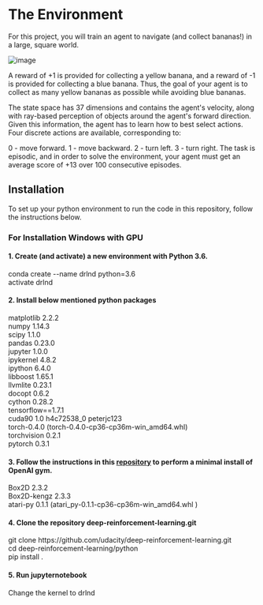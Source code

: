 <h1>The Environment</h1>
For this project, you will train an agent to navigate (and collect bananas!) in a large, square world.

![image](https://s3.amazonaws.com/video.udacity-data.com/topher/2018/June/5b1ab4b0_banana/banana.gif )




A reward of +1 is provided for collecting a yellow banana, and a reward of -1 is provided for collecting a blue banana. Thus, the goal of your agent is to collect as many yellow bananas as possible while avoiding blue bananas.

The state space has 37 dimensions and contains the agent's velocity, along with ray-based perception of objects around the agent's forward direction. Given this information, the agent has to learn how to best select actions. Four discrete actions are available, corresponding to:

0 - move forward.
1 - move backward.
2 - turn left.
3 - turn right.
The task is episodic, and in order to solve the environment, your agent must get an average score of +13 over 100 consecutive episodes.

<h2>Installation</h2>

To set up your python environment to run the code in this repository, follow the instructions below.

<h3>For Installation Windows with GPU </h3>
<h4>1. Create (and activate) a new environment with Python 3.6.</h4>

conda create --name drlnd python=3.6 
  <br>
activate drlnd<br>
<h4>2. Install below mentioned python packages</h4>
 
matplotlib 2.2.2  <br>
numpy 1.14.3 <br>
scipy 1.1.0<br>
pandas  0.23.0<br>
jupyter   1.0.0 <br> 
ipykernel  4.8.2 <br> 
ipython   6.4.0  <br>
libboost    1.65.1 <br> 
llvmlite    0.23.1 <br> 
docopt  0.6.2<br>
cython   0.28.2<br>
tensorflow==1.7.1<br>
cuda90  1.0  h4c72538_0  peterjc123<br>
torch-0.4.0 (torch-0.4.0-cp36-cp36m-win_amd64.whl)<br>
torchvision    0.2.1<br>
 pytorch 0.3.1<br>
<h4>3. Follow the instructions in this <a href="https://github.com/openai/gym">repository</a> to perform a minimal install of OpenAI gym. </h4> 
 Box2D  2.3.2   <br>
Box2D-kengz  2.3.3<br>
atari-py 0.1.1 (atari_py-0.1.1-cp36-cp36m-win_amd64.whl )<br>
<h4>4. Clone the repository deep-reinforcement-learning.git</h4>
  git clone https://github.com/udacity/deep-reinforcement-learning.git<br>
cd deep-reinforcement-learning/python<br>
pip install .<br>
<h4>5. Run jupyternotebook</h4>
Change the kernel to drlnd
